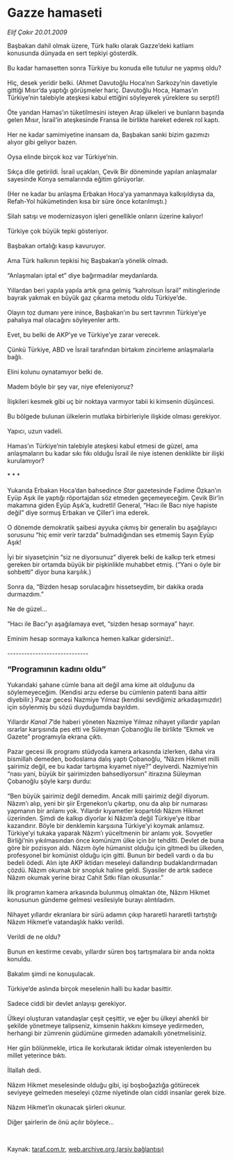 # Gazze hamaseti

*Elif Çakır 20.01.2009*

<div class="taraf_structure_2col_1zq">
<div class="margen_n">



 <p>Başbakan dahil olmak üzere, Türk halkı olarak Gazze’deki katliam konusunda dünyada en sert tepkiyi gösterdik. <br/><br/>Bu kadar hamasetten sonra Türkiye bu konuda elle tutulur ne yapmış oldu? <br/><br/>Hiç, desek yeridir belki. (Ahmet Davutoğlu Hoca’nın Sarkozy’nin davetiyle gittiği Mısır’da yaptığı görüşmeler hariç. Davutoğlu Hoca, Hamas’ın Türkiye’nin talebiyle ateşkesi kabul ettiğini söyleyerek yüreklere su serpti!) <br/><br/>Öte yandan Hamas’ın tüketilmesini isteyen Arap ülkeleri ve bunların başında gelen Mısır, İsrail’in ateşkesinde Fransa ile birlikte hareket ederek rol kaptı. <br/><br/>Her ne kadar samimiyetine inansam da, Başbakan sanki bizim gazımızı alıyor gibi geliyor bazen. <br/><br/>Oysa elinde birçok koz var Türkiye’nin. <br/><br/>Sıkça dile getirildi. İsrail uçakları, Çevik Bir döneminde yapılan anlaşmalar sayesinde Konya semalarında eğitim görüyorlar. <br/><br/>(Her ne kadar bu anlaşma Erbakan Hoca’ya yamanmaya kalkışıldıysa da, Refah-Yol hükümetinden kısa bir süre önce kotarılmıştı.) <br/><br/>Silah satışı ve modernizasyon işleri genellikle onların üzerine kalıyor! <br/><br/>Türkiye çok büyük tepki gösteriyor. <br/><br/>Başbakan ortalığı kasıp kavuruyor. <br/><br/>Ama Türk halkının tepkisi hiç Başbakan’a yönelik olmadı. <br/><br/>“Anlaşmaları iptal et” diye bağırmadılar meydanlarda. <br/><br/>Yıllardan beri yapıla yapıla artık gına gelmiş “kahrolsun İsrail” mitinglerinde bayrak yakmak en büyük gaz çıkarma metodu oldu Türkiye’de. <br/><br/>Olayın toz dumanı yere inince, Başbakan’ın bu sert tavrının Türkiye’ye pahalıya mal olacağını söyleyenler arttı. <br/><br/>Evet, bu belki de AKP’ye ve Türkiye’ye zarar verecek. <br/><br/>Çünkü Türkiye, ABD ve İsrail tarafından birtakım zincirleme anlaşmalarla bağlı. <br/><br/>Elini kolunu oynatamıyor belki de. <br/><br/>Madem böyle bir şey var, niye efeleniyoruz? <br/><br/>İlişkileri kesmek gibi uç bir noktaya varmıyor tabii ki kimsenin düşüncesi. <br/><br/>Bu bölgede bulunan ülkelerin mutlaka birbirleriyle ilişkide olması gerekiyor. <br/><br/>Yapıcı, uzun vadeli. <br/><br/>Hamas’ın Türkiye’nin talebiyle ateşkesi kabul etmesi de güzel, ama anlaşmaların bu kadar sıkı fıkı olduğu İsrail ile niye istenen denklikte bir ilişki kurulamıyor? <br/><br/>* * * <br/><br/>Yukarıda Erbakan Hoca’dan bahsedince <i>Star</i> gazetesinde Fadime Özkan’ın Eyüp Aşık ile yaptığı röportajdan söz etmeden geçemeyeceğim. Çevik Bir’in makamına giden Eyüp Aşık’a, kudretli! General, “Hacı ile Bacı niye hapiste değil” diye sormuş Erbakan ve Çiller’i ima ederek. <br/><br/>O dönemde demokratik şaibesi ayyuka çıkmış bir generalin bu aşağılayıcı sorusunu “hiç emir verir tarzda” bulmadığından ses etmemiş Sayın Eyüp Aşık! <br/><br/>İyi bir siyasetçinin “siz ne diyorsunuz” diyerek belki de kalkıp terk etmesi gereken bir ortamda büyük bir pişkinlikle muhabbet etmiş. (“Yani o öyle bir sohbetti” diyor buna karşılık.) <br/><br/>Sonra da, “Bizden hesap sorulacağını hissetseydim, bir dakika orada durmazdım.” <br/><br/>Ne de güzel... <br/><br/>“Hacı ile Bacı”yı aşağılamaya evet, “sizden hesap sormaya” hayır. <br/><br/>Eminim hesap sormaya kalkınca hemen kalkar gidersiniz!.. <br/><br/>-----------------------------<br/><br/><strong><font size="4">“Programının kadını oldu” <br/></font></strong><br/>Yukarıdaki şahane cümle bana ait değil ama kime ait olduğunu da söylemeyeceğim. (Kendisi arzu ederse bu cümlenin patenti bana aittir diyebilir.) Pazar gecesi Nazmiye Yılmaz (kendisi sevdiğimiz arkadaşımızdır) için söylenmiş bu sözü duyduğumda bayıldım. <br/><br/>Yıllardır <i>Kanal 7</i>’de haberi yöneten Nazmiye Yılmaz nihayet yıllardır yapılan ısrarlar karşısında pes etti ve Süleyman Çobanoğlu ile birlikte “Ekmek ve Gazete” programıyla ekrana çıktı. <br/><br/>Pazar gecesi ilk programı stüdyoda kamera arkasında izlerken, daha vira bismillah demeden, bodoslama dalış yaptı Çobanoğlu, “Nâzım Hikmet milli şairimiz değil, ee bu kadar tartışma kıyamet niye?” deyiverdi. Nazmiye’nin “nası yani, büyük bir şairimizden bahsediyorsun” itirazına Süleyman Çobanoğlu şöyle karşı durdu: <br/><br/>“Ben büyük şairimiz değil demedim. Ancak milli şairimiz değil diyorum. Nâzım’ı alıp, yeni bir şiir Ergenekon’u çıkartıp, onu da alıp bir numarası yapmanın bir anlamı yok. Yıllardır kıyametler kopartıldı Nâzım Hikmet üzerinden. Şimdi de kalkıp diyorlar ki Nâzım’a değil Türkiye’ye itibar kazandırır. Böyle bir denklemin karşısına Türkiye’yi koymak anlamsız. Türkiye’yi tukaka yaparak Nâzım’ı yüceltmenin bir anlamı yok. Sovyetler Birliği’nin yıkılmasından önce komünizm ülke için bir tehditti. Devlet de buna göre bir pozisyon aldı. Nâzım öyle hümanist olduğu için gitmedi bu ülkeden, profesyonel bir komünist olduğu için gitti. Bunun bir bedeli vardı o da bu bedeli ödedi. Alın işte AKP iktidarı meseleyi dallandırıp budaklandırmadan çözdü. Nâzım okumak bir snopluk haline geldi. Siyasiler de artık sadece Nâzım okumak yerine biraz Cahit Sıtkı filan okusunlar.” <br/><br/>İlk programın kamera arkasında bulunmuş olmaktan öte, Nâzım Hikmet konusunun gündeme gelmesi vesilesiyle burayı alıntıladım. <br/><br/>Nihayet yıllardır ekranlara bir sürü adamın çıkıp hararetli hararetli tartıştığı Nâzım Hikmet’e vatandaşlık hakkı verildi. <br/><br/>Verildi de ne oldu? <br/><br/>Bunun en kestirme cevabı, yıllardır süren boş tartışmalara bir anda nokta konuldu. <br/><br/>Bakalım şimdi ne konuşulacak. <br/><br/>Türkiye’de aslında birçok meselenin halli bu kadar basittir. <br/><br/>Sadece ciddi bir devlet anlayışı gerekiyor. <br/><br/>Ülkeyi oluşturan vatandaşlar çeşit çeşittir, ve eğer bu ülkeyi ahenkli bir şekilde yönetmeye talipseniz, kimsenin hakkını kimseye yedirmeden, herhangi bir zümrenin güdümüne girmeden adamakıllı yönetmelisiniz. <br/><br/>Her gün bölünmekle, irtica ile korkutarak iktidar olmak isteyenlerden bu millet yeterince bıktı. <br/><br/>İllallah dedi. <br/><br/>Nâzım Hikmet meselesinde olduğu gibi, işi boşboğazlığa götürecek seviyeye gelmeden meseleyi çözme niyetinde olan ciddi insanlar gerek bize. <br/><br/>Nâzım Hikmet’in okunacak şiirleri okunur. <br/><br/>Diğer şairlerin de önü açılır böylece...</p>

<br/>


<div id="taraf_not">
</div>

</div>


</div>

Kaynak: [taraf.com.tr](http://www.taraf.com.tr:80/makale/3633.htm), [web.archive.org (arşiv bağlantısı)](http://web.archive.org/web/20090430092002/http://www.taraf.com.tr:80/makale/3633.htm)
